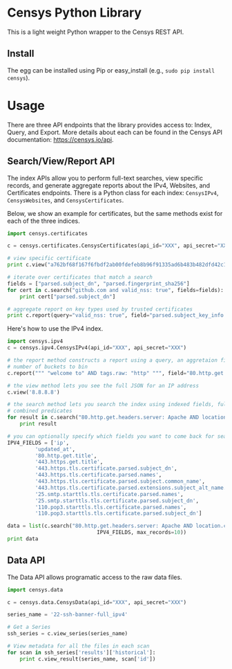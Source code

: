 Censys Python Library
=====================

This is a light weight Python wrapper to the Censys REST API.

Install
-------

The egg can be installed using Pip or easy_install (e.g., `sudo pip install censys`).

Usage
=====

There are three API endpoints that the library provides access to: Index,
Query, and Export. More details about each can be found in the Censys API
documentation: https://censys.io/api.


Search/View/Report API
----------------------

The index APIs allow you to perform full-text searches, view specific records,
and generate aggregate reports about the IPv4, Websites, and Certificates
endpoints. There is a Python class for each index: `CensysIPv4`,
`CensysWebsites`, and `CensysCertificates`. 

Below, we show an example for certificates, but the same methods exist for each 
of the three indices.
```python
import censys.certificates

c = censys.certificates.CensysCertificates(api_id="XXX", api_secret="XXX")

# view specific certificate
print c.view("a762bf68f167f6fbdf2ab00fdefeb8b96f91335ad6b483b482dfd42c179be076")

# iterate over certificates that match a search
fields = ["parsed.subject_dn", "parsed.fingerprint_sha256"]
for cert in c.search("github.com and valid_nss: true", fields=fields):
	print cert["parsed.subject_dn"]

# aggregate report on key types used by trusted certificates
print c.report(query="valid_nss: true", field="parsed.subject_key_info.key_algorithm.name")
```

Here's how to use the IPv4 index.
```python
import censys.ipv4
c = censys.ipv4.CensysIPv4(api_id="XXX", api_secret="XXX")

# the report method constructs a report using a query, an aggretaion field, and the 
# number of buckets to bin
c.report(""" "welcome to" AND tags.raw: "http" """, field="80.http.get.headers.server.raw", buckets=5)

# the view method lets you see the full JSON for an IP address
c.view('8.8.8.8')

# the search method lets you search the index using indexed fields, full text, and 
# combined predicates
for result in c.search("80.http.get.headers.server: Apache AND location.country: Japan", max_records=10):
    print result

# you can optionally specify which fields you want to come back for search results
IPV4_FIELDS = ['ip',
		 'updated_at',
		 '80.http.get.title',
		 '443.https.get.title',
		 '443.https.tls.certificate.parsed.subject_dn',
		 '443.https.tls.certificate.parsed.names',
		 '443.https.tls.certificate.parsed.subject.common_name',
		 '443.https.tls.certificate.parsed.extensions.subject_alt_name.dns_names',
		 '25.smtp.starttls.tls.certificate.parsed.names',
		 '25.smtp.starttls.tls.certificate.parsed.subject_dn',
		 '110.pop3.starttls.tls.certificate.parsed.names',
		 '110.pop3.starttls.tls.certificate.parsed.subject_dn']

data = list(c.search("80.http.get.headers.server: Apache AND location.country: Japan", 
                             IPV4_FIELDS, max_records=10))		 
print data
```

Data API
--------

The Data API allows programatic access to the raw data files.

```python
import censys.data

c = censys.data.CensysData(api_id="XXX", api_secret="XXX")

series_name = '22-ssh-banner-full_ipv4'

# Get a Series
ssh_series = c.view_series(series_name)

# View metadata for all the files in each scan
for scan in ssh_series['results']['historical']:
    print c.view_result(series_name, scan['id'])
```
